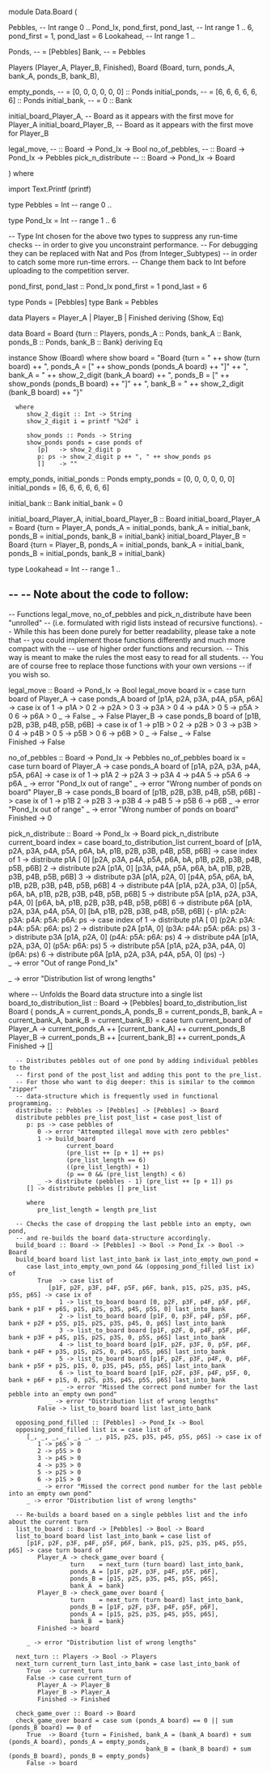 module Data.Board (

   Pebbles,                        -- Int range 0 ..
   Pond_Ix, pond_first, pond_last, -- Int range 1 .. 6, pond_first = 1, pond_last = 6
   Lookahead,                      -- Int range 1 ..
   
   Ponds,                          -- = [Pebbles]
   Bank,                           -- = Pebbles
   
   Players (Player_A, Player_B, Finished),
   Board (Board, turn, ponds_A, bank_A, ponds_B, bank_B),
   
   empty_ponds,                    -- = [0, 0, 0, 0, 0, 0] :: Ponds
   initial_ponds,                  -- = [6, 6, 6, 6, 6, 6] :: Ponds
   initial_bank,                   -- = 0 :: Bank
   
   initial_board_Player_A,         -- Board as it appears with the first move for Player_A
   initial_board_Player_B,         -- Board as it appears with the first move for Player_B
   
   legal_move,                     -- :: Board -> Pond_Ix -> Bool
   no_of_pebbles,                  -- :: Board -> Pond_Ix -> Pebbles
   pick_n_distribute               -- :: Board -> Pond_Ix -> Board
   
) where

import Text.Printf (printf)

type Pebbles = Int -- range 0 .. 

type Pond_Ix = Int -- range 1 .. 6

-- Type Int chosen for the above two types to suppress any run-time checks 
-- in order to give you unconstraint performance.
-- For debugging they can be replaced with Nat and Pos (from Integer_Subtypes)
-- in order to catch some more run-time errors.
-- Change them back to Int before uploading to the competition server.

pond_first,
   pond_last :: Pond_Ix
pond_first = 1
pond_last  = 6

type Ponds = [Pebbles]
type Bank  = Pebbles

data Players = Player_A | Player_B | Finished
   deriving (Show, Eq)

data Board = Board {turn :: Players, ponds_A :: Ponds, bank_A :: Bank, 
                                     ponds_B :: Ponds, bank_B :: Bank}
   deriving Eq

instance Show (Board) where
   show board = "Board {turn = " ++ show (turn board) 
           ++ ", ponds_A = [" ++ show_ponds (ponds_A board) ++ "]"
           ++ ", bank_A = " ++ show_2_digit (bank_A board)
           ++ ", ponds_B = [" ++ show_ponds (ponds_B board) ++ "]"
           ++ ", bank_B = " ++ show_2_digit (bank_B board)
           ++ "}"

      where
         show_2_digit :: Int -> String
         show_2_digit i = printf "%2d" i
   
         show_ponds :: Ponds -> String
         show_ponds ponds = case ponds of
            [p]   -> show_2_digit p
            p: ps -> show_2_digit p ++ ", " ++ show_ponds ps
            []    -> ""

empty_ponds,
   initial_ponds :: Ponds
empty_ponds   = [0, 0, 0, 0, 0, 0]
initial_ponds = [6, 6, 6, 6, 6, 6]

initial_bank :: Bank
initial_bank  = 0

initial_board_Player_A,
   initial_board_Player_B :: Board
initial_board_Player_A = Board {turn = Player_A, ponds_A = initial_ponds, bank_A = initial_bank, 
                                                 ponds_B = initial_ponds, bank_B = initial_bank}
initial_board_Player_B = Board {turn = Player_B, ponds_A = initial_ponds, bank_A = initial_bank, 
                                                 ponds_B = initial_ponds, bank_B = initial_bank}
   
type Lookahead = Int -- range 1 ..

--
-- Note about the code to follow:
--
-- Functions legal_move, no_of_pebbles and pick_n_distribute have been "unrolled" 
-- (i.e. formulated with rigid lists instead of recursive functions).
-- While this has been done purely for better readability, please take a note that
-- you could implement those functions differently and much more compact with the
-- use of higher order functions and recursion.
-- This way is meant to make the rules the most easy to read for all students.
-- You are of course free to replace those functions with your own versions
-- if you wish so.

legal_move :: Board -> Pond_Ix -> Bool
legal_move board ix = case turn board of
   Player_A -> case ponds_A board of
      [p1A, p2A, p3A, p4A, p5A, p6A] -> case ix of
         1 -> p1A > 0 
         2 -> p2A > 0 
         3 -> p3A > 0 
         4 -> p4A > 0 
         5 -> p5A > 0 
         6 -> p6A > 0
         _ -> False
      _ -> False
   Player_B -> case ponds_B board of
      [p1B, p2B, p3B, p4B, p5B, p6B] -> case ix of
         1 -> p1B > 0 
         2 -> p2B > 0 
         3 -> p3B > 0 
         4 -> p4B > 0 
         5 -> p5B > 0 
         6 -> p6B > 0
         _ -> False
      _ -> False  
   Finished -> False
   
no_of_pebbles :: Board -> Pond_Ix -> Pebbles
no_of_pebbles board ix = case turn board of
   Player_A -> case ponds_A board of
      [p1A, p2A, p3A, p4A, p5A, p6A] -> case ix of
         1 -> p1A
         2 -> p2A 
         3 -> p3A 
         4 -> p4A 
         5 -> p5A 
         6 -> p6A
         _ -> error "Pond_Ix out of range"
      _ -> error "Wrong number of ponds on board"
   Player_B -> case ponds_B board of
      [p1B, p2B, p3B, p4B, p5B, p6B] -> case ix of
         1 -> p1B
         2 -> p2B 
         3 -> p3B 
         4 -> p4B 
         5 -> p5B 
         6 -> p6B
         _ -> error "Pond_Ix out of range"
      _ -> error "Wrong number of ponds on board"  
   Finished -> 0
   
pick_n_distribute :: Board -> Pond_Ix -> Board
pick_n_distribute current_board index = case board_to_distribution_list current_board of
   [p1A, p2A, p3A, p4A, p5A, p6A, bA, p1B, p2B, p3B, p4B, p5B, p6B] -> case index of
      1 -> distribute p1A [  0] [p2A, p3A, p4A, p5A, p6A, bA, p1B, p2B, p3B, p4B, p5B, p6B]
      2 -> distribute p2A [p1A,   0] [p3A, p4A, p5A, p6A, bA, p1B, p2B, p3B, p4B, p5B, p6B]
      3 -> distribute p3A [p1A, p2A,   0] [p4A, p5A, p6A, bA, p1B, p2B, p3B, p4B, p5B, p6B]
      4 -> distribute p4A [p1A, p2A, p3A,   0] [p5A, p6A, bA, p1B, p2B, p3B, p4B, p5B, p6B]
      5 -> distribute p5A [p1A, p2A, p3A, p4A,   0] [p6A, bA, p1B, p2B, p3B, p4B, p5B, p6B]
      6 -> distribute p6A [p1A, p2A, p3A, p4A, p5A,   0] [bA, p1B, p2B, p3B, p4B, p5B, p6B]
{-
   p1A: p2A: p3A: p4A: p5A: p6A: ps -> case index of
      1 -> distribute p1A [  0] (p2A: p3A: p4A: p5A: p6A: ps)
      2 -> distribute p2A [p1A,   0] (p3A: p4A: p5A: p6A: ps)
      3 -> distribute p3A [p1A, p2A,   0] (p4A: p5A: p6A: ps)
      4 -> distribute p4A [p1A, p2A, p3A,   0] (p5A: p6A: ps)
      5 -> distribute p5A [p1A, p2A, p3A, p4A,   0] (p6A: ps)
      6 -> distribute p6A [p1A, p2A, p3A, p4A, p5A,   0] (ps)
-}   
      _ -> error "Out of range Pond_Ix"

   _ -> error "Distribution list of wrong lengths"
   
   where
      -- Unfolds the Board data structure into a single list
      board_to_distribution_list :: Board -> [Pebbles]
      board_to_distribution_list 
         Board {
            ponds_A = current_ponds_A, 
            ponds_B = current_ponds_B, 
            bank_A  = current_bank_A,
            bank_B  = current_bank_B} = 
               case turn current_board of
                  Player_A -> current_ponds_A ++ [current_bank_A] ++ current_ponds_B
                  Player_B -> current_ponds_B ++ [current_bank_B] ++ current_ponds_A
                  Finished   -> []
      
      -- Distributes pebbles out of one pond by adding individual pebbles to the 
      -- first pond of the post_list and adding this pont to the pre_list.
      -- For those who want to dig deeper: this is similar to the common "zipper"
      -- data-structure which is frequently used in functional programming.
      distribute :: Pebbles -> [Pebbles] -> [Pebbles] -> Board
      distribute pebbles pre_list post_list = case post_list of
         p: ps -> case pebbles of
            0 -> error "Attempted illegal move with zero pebbles"
            1 -> build_board 
                    current_board 
                    (pre_list ++ [p + 1] ++ ps) 
                    (pre_list_length == 6) 
                    ((pre_list_length) + 1) 
                    (p == 0 && (pre_list_length) < 6)
            _ -> distribute (pebbles - 1) (pre_list ++ [p + 1]) ps
         [] -> distribute pebbles [] pre_list
            
         where
            pre_list_length = length pre_list

      -- Checks the case of dropping the last pebble into an empty, own pond,
      -- and re-builds the board data-structure accordingly.
      build_board :: Board -> [Pebbles] -> Bool -> Pond_Ix -> Bool -> Board
      build_board board list last_into_bank ix last_into_empty_own_pond = 
         case last_into_empty_own_pond && (opposing_pond_filled list ix) of
            True  -> case list of
               [p1F, p2F, p3F, p4F, p5F, p6F, bank, p1S, p2S, p3S, p4S, p5S, p6S] -> case ix of
                  1 -> list_to_board board [0, p2F, p3F, p4F, p5F, p6F, bank + p1F + p6S, p1S, p2S, p3S, p4S, p5S, 0] last_into_bank
                  2 -> list_to_board board [p1F, 0, p3F, p4F, p5F, p6F, bank + p2F + p5S, p1S, p2S, p3S, p4S, 0, p6S] last_into_bank
                  3 -> list_to_board board [p1F, p2F, 0, p4F, p5F, p6F, bank + p3F + p4S, p1S, p2S, p3S, 0, p5S, p6S] last_into_bank
                  4 -> list_to_board board [p1F, p2F, p3F, 0, p5F, p6F, bank + p4F + p3S, p1S, p2S, 0, p4S, p5S, p6S] last_into_bank
                  5 -> list_to_board board [p1F, p2F, p3F, p4F, 0, p6F, bank + p5F + p2S, p1S, 0, p3S, p4S, p5S, p6S] last_into_bank
                  6 -> list_to_board board [p1F, p2F, p3F, p4F, p5F, 0, bank + p6F + p1S, 0, p2S, p3S, p4S, p5S, p6S] last_into_bank   
                  _ -> error "Missed the correct pond number for the last pebble into an empty own pond"    
               _ -> error "Distribution list of wrong lengths"
            False -> list_to_board board list last_into_bank
                  
      opposing_pond_filled :: [Pebbles] -> Pond_Ix -> Bool
      opposing_pond_filled list ix = case list of
         [_, _, _, _, _, _, _, p1S, p2S, p3S, p4S, p5S, p6S] -> case ix of
            1 -> p6S > 0
            2 -> p5S > 0
            3 -> p4S > 0
            4 -> p3S > 0
            5 -> p2S > 0
            6 -> p1S > 0
            _ -> error "Missed the correct pond number for the last pebble into an empty own pond"
         _ -> error "Distribution list of wrong lengths"
             
      -- Re-builds a board based on a single pebbles list and the info about the current turn
      list_to_board :: Board -> [Pebbles] -> Bool -> Board
      list_to_board board list last_into_bank = case list of
         [p1F, p2F, p3F, p4F, p5F, p6F, bank, p1S, p2S, p3S, p4S, p5S, p6S] -> case turn board of
            Player_A -> check_game_over board {
                     turn    = next_turn (turn board) last_into_bank,
                     ponds_A = [p1F, p2F, p3F, p4F, p5F, p6F],
                     ponds_B = [p1S, p2S, p3S, p4S, p5S, p6S],
                     bank_A  = bank}
            Player_B -> check_game_over board {
                     turn    = next_turn (turn board) last_into_bank,
                     ponds_B = [p1F, p2F, p3F, p4F, p5F, p6F],
                     ponds_A = [p1S, p2S, p3S, p4S, p5S, p6S],
                     bank_B  = bank}
            Finished -> board

         _ -> error "Distribution list of wrong lengths"
         
      next_turn :: Players -> Bool -> Players
      next_turn current_turn last_into_bank = case last_into_bank of
         True  -> current_turn
         False -> case current_turn of
            Player_A -> Player_B
            Player_B -> Player_A
            Finished -> Finished
                              
      check_game_over :: Board -> Board
      check_game_over board = case sum (ponds_A board) == 0 || sum (ponds_B board) == 0 of
         True  -> Board {turn = Finished, bank_A = (bank_A board) + sum (ponds_A board), ponds_A = empty_ponds,
                                          bank_B = (bank_B board) + sum (ponds_B board), ponds_B = empty_ponds}
         False -> board

